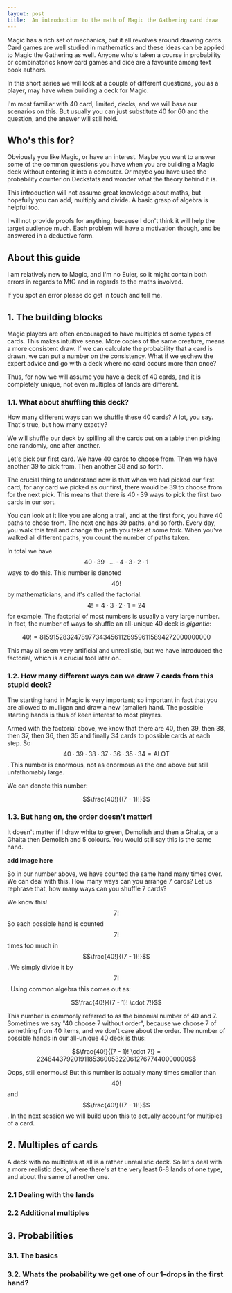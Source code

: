 ```yaml
---
layout: post
title:  An introduction to the math of Magic the Gathering card draw
---
```


Magic has a rich set of mechanics, but it all revolves around drawing cards. Card games are well studied in mathematics and these ideas can be applied to Magic the Gathering as well. Anyone who's taken a course in probability or combinatorics know card games and dice are a favourite among text book authors. 

In this short series we will look at a couple of different questions, you as a player, may have when building a deck for Magic.

I'm most familiar with 40 card, limited, decks, and we will base our scenarios on this. But usually you can just substitute 40 for 60 and the question, and the answer will still hold.

## Who's this for?
Obviously you like Magic, or have an interest. Maybe you want to answer some of the common questions you have when you are building a Magic deck without entering it into a computer. Or maybe you have used the probability counter on Deckstats and wonder what the theory behind it is.

This introduction will not assume great knowledge about maths, but hopefully you can add, multiply and divide. A basic grasp of algebra is helpful too.

I will not provide proofs for anything, because I don't think it will help the target audience much. Each problem will have a motivation though, and be answered in a deductive form.

## About this guide
I am relatively new to Magic, and I'm no Euler, so it might contain both errors in regards to MtG and in regards to the maths involved.

If you spot an error please do get in touch and tell me.

## 1. The building blocks

Magic players are often encouraged to have multiples of some types of cards. This makes intuitive sense. More copies of the same creature, means a more consistent draw. If we can calculate the probability that a card is drawn, we can put a number on the consistency. What if we eschew the expert advice and go with a deck where no card occurs more than once? 

Thus, for now we will assume you have a deck of 40 cards, and it is completely unique, not even multiples of lands are different.

### 1.1. What about shuffling this deck?

How many different ways can we shuffle these 40 cards? A lot, you say. That's true, but how many exactly?

We will shuffle our deck by spilling all the cards out on a table then picking one randomly, one after another.

Let's pick our first card. We have 40 cards to choose from. Then we have another 39 to pick from. Then another 38 and so forth. 

The crucial thing to understand now is that when we had picked our first card, for any card we picked as our first, there would be 39 to choose from for the next pick. This means that there is $40 \cdot 39$ ways to pick the first two cards in our sort.

You can look at it like you are along a trail, and at the first fork, you have 40 paths to chose from. The next one has 39 paths, and so forth. Every day, you walk this trail and change the path you take at some fork. When you've walked all different paths, you count the number of paths taken.

In total we have $$40 \cdot 39 \cdot \ldots \cdot 4 \cdot 3 \cdot 2 \cdot 1$$ ways to do this. This number is denoted $$40!$$ by mathematicians, and it's called the factorial. $$4! = 4 \cdot 3 \cdot 2 \cdot 1 = 24$$ for example. The factorial of most numbers is usually a very large number. In fact, the number of ways to shuffle an all-unique 40 deck is *gigantic*:

$$40! = 815915283247897734345611269596115894272000000000$$

This may all seem very artificial and unrealistic, but we have introduced the factorial, which is a crucial tool later on.

### 1.2. How many different ways can we draw 7 cards from this stupid deck?

The starting hand in Magic is very important; so important in fact that you are allowed to mulligan and draw a new (smaller) hand. The possible starting hands is thus of keen interest to most players. 

Armed with the factorial above, we know that there are 40, then 39, then 38, then 37, then 36, then 35 and finally 34 cards to possible cards at each step. So $$40 \cdot 39 \cdot 38 \cdot 37 \cdot 36 \cdot 35 \cdot 34 = \text{ALOT}$$. This number is enormous, not as enormous as the one above but still unfathomably large.

We can denote this number:

$$\frac{40!}{(7 - 1)!}$$

### 1.3. But hang on, the order doesn't matter!

It doesn't matter if I draw white to green, Demolish and then a Ghalta, or a Ghalta then Demolish and 5 colours. You would still say this is the same hand.

**add image here**

So in our number above, we have counted the same hand many times over. We can deal with this. How many ways can you arrange 7 cards? Let us rephrase that, how many ways can you shuffle 7 cards?

We know this! $$7!$$ So each possible hand is counted $$7!$$ times too much in $$\frac{40!}{(7 - 1)!}$$. We simply divide it by $$7!$$. Using common algebra this comes out as:

$$\frac{40!}{(7 - 1)! \cdot 7!}$$

This number is commonly referred to as the binomial number of 40 and 7. Sometimes we say "40 choose 7 without order", because we choose 7 of something from 40 items, and we don't care about the order. The number of possible hands in our all-unique 40 deck is thus:

$$\frac{40!}{(7 - 1)! \cdot 7!} = 224844379201911853600532206127677440000000$$

Oops, still enormous! But this number is actually many times smaller than $$40!$$ and $$\frac{40!}{(7 - 1)!}$$. In the next session we will build upon this to actually account for multiples of a card.

## 2. Multiples of cards

A deck with no multiples at all is a rather unrealistic deck. So let's deal with a more realistic deck, where there's at the very least 6-8 lands of one type, and about the same of another one.

### 2.1 Dealing with the lands

### 2.2 Additional multiples

## 3. Probabilities

### 3.1. The basics

### 3.2. Whats the probability we get one of our 1-drops in the first hand?
